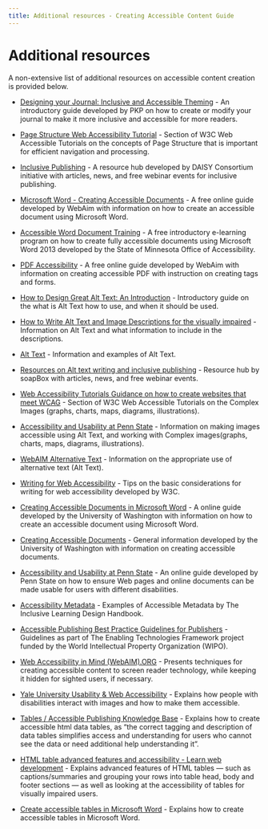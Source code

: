 ```yaml
---
title: Additional resources - Creating Accessible Content Guide
--- 
```


# Additional resources

A non-extensive list of additional resources on accessible content creation is provided below.

- [Designing your Journal: Inclusive and Accessible Theming](https://docs.pkp.sfu.ca/designing-your-journal/en/inclusive-and-accessible-theming) - An introductory guide developed by PKP on how to create or modify your journal to make it more inclusive and accessible for more readers.

- [Page Structure Web Accessibility Tutorial](https://www.w3.org/WAI/tutorials/page-structure/) - Section of W3C Web Accessible Tutorials on the concepts of Page Structure that is important for efficient navigation and processing.

- [Inclusive Publishing](https://inclusivepublishing.org/) - A resource hub developed by DAISY Consortium initiative with articles, news, and free webinar events for inclusive publishing.

- [Microsoft Word - Creating Accessible Documents](https://webaim.org/techniques/word/) - A free online guide developed by WebAim with information on how to create an accessible document using Microsoft Word.

- [Accessible Word Document Training](http://mn.gov/mnit-accessibility/AccessibleDocs/Introduction/index.html) - A free introductory e-learning program on how to create fully accessible documents using Microsoft Word 2013 developed by the State of Minnesota Office of Accessibility.

- [PDF Accessibility](https://webaim.org/techniques/acrobat/) - A free online guide developed by WebAim with information on creating accessible PDF with instruction on creating tags and forms.

- [How to Design Great Alt Text: An Introduction](https://www.deque.com/blog/great-alt-text-introduction/) - Introductory guide on the what is Alt Text how to use, and when it should be used.

- [How to Write Alt Text and Image Descriptions for the visually impaired](https://www.perkinselearning.org/technology/blog/how-write-alt-text-and-image-descriptions-visually-impaired)  - Information on Alt Text and what information to include in the descriptions.

- [Alt Text](https://moz.com/learn/seo/alt-text) - Information and examples of Alt Text.

- [Resources on Alt text writing and inclusive publishing](https://www.textboxdigital.com/soapbox) - Resource hub by soapBox with articles, news, and free webinar events.

- [Web Accessibility Tutorials Guidance on how to create websites that meet WCAG](https://www.w3.org/WAI/tutorials/images/complex/) - Section of W3C Web Accessible Tutorials on the Complex Images (graphs, charts, maps, diagrams, illustrations).

- [Accessibility and Usability at Penn State](https://accessibility.psu.edu/images/) - Information on making images accessible using Alt Text, and working with Complex images(graphs, charts, maps, diagrams, illustrations).

- [WebAIM Alternative Text](https://webaim.org/techniques/alttext/) - Information on the appropriate use of alternative text (Alt Text).

- [Writing for Web Accessibility](https://www.w3.org/WAI/tips/writing/) - Tips on the basic considerations for writing for web accessibility developed by W3C.

- [Creating Accessible Documents in Microsoft Word](https://www.washington.edu/accessibility/documents/word/) - A online guide developed by the University of Washington with information on how to create an accessible document using Microsoft Word.

- [Creating Accessible Documents](https://www.washington.edu/accessibility/documents/) - General information developed by the University of Washington with information on creating accessible documents.

- [Accessibility and Usability at Penn State](https://accessibility.psu.edu/) - An online guide developed by Penn State on how to ensure Web pages and online documents can be made usable for users with different disabilities.

- [Accessibility Metadata](https://handbook.floeproject.org/AccessibilityMetadata.html) - Examples of Accessible Metadata by The Inclusive Learning Design Handbook.

- [Accessible Publishing Best Practice Guidelines for Publishers](https://www.accessiblebooksconsortium.org/publishing/en/accessible_best_practice_guidelines_for_publishers.html) - Guidelines as part of The Enabling Technologies Framework project funded by the World Intellectual Property Organization (WIPO).

- [Web Accessibility in Mind (WebAIM).ORG](https://webaim.org/techniques/css/invisiblecontent/) - Presents techniques for creating accessible content to screen reader technology, while keeping it hidden for sighted users, if necessary.

- [Yale University Usability & Web Accessibility](https://usability.yale.edu/web-accessibility/articles/images) - Explains how people with disabilities interact with images and how to make them accessible.

- [Tables / Accessible Publishing Knowledge Base](https://kb.daisy.org/publishing/docs/html/tables.html) - Explains how to create accessible html data tables, as “the correct tagging and description of data tables simplifies access and understanding for users who cannot see the data or need additional help understanding it”.

- [HTML table advanced features and accessibility - Learn web development](https://developer.mozilla.org/en-US/docs/Learn/HTML/Tables/Advanced) - Explains advanced features of HTML tables — such as captions/summaries and grouping your rows into table head, body and footer sections — as well as looking at the accessibility of tables for visually impaired users.

- [Create accessible tables in Microsoft Word](https://kb.iu.edu/d/aqjl) - Explains how to create accessible tables in Microsoft Word.
